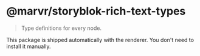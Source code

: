 # @marvr/storyblok-rich-text-types

> Type definitions for every node.

This package is shipped automatically with the renderer. You don't need to install it manually.
